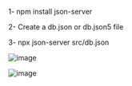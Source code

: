 1- npm install json-server

2- Create a db.json or db.json5 file

3- npx json-server src/db.json

![image](https://github.com/user-attachments/assets/cd74116e-a5e2-4e6a-86af-2fa6f5a48b0d)

![image](https://github.com/user-attachments/assets/6096cea8-e433-4517-a7a4-25ed8cd10c55)
